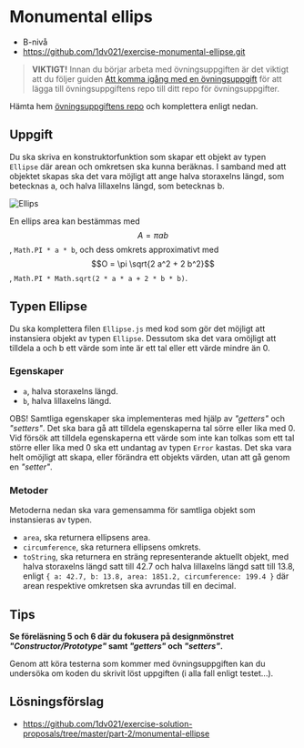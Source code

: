 # <i class="fa fa-laptop"></i> Monumental ellips
<ul class="fa-ul fa-border exercise-info">
  <li><i class="fa-li fa fa-signal level-b"></i>B-nivå</li>
  <li><i class="fa-li fa fa-github"></i><a href="https://github.com/1dv021/exercise-monumental-ellipse.git">https://github.com/1dv021/exercise-monumental-ellipse.git</a></li>
</ul>

><i class="fa fa-warning"></i> __VIKTIGT!__ Innan du börjar arbeta med övningsuppgiften är det viktigt att du följer guiden [Att komma igång med en övningsuppgift](https://coursepress.gitbooks.io/1dv021/content/guider/att-komma-igang-med-en-ovningsuppgift/) för att lägga till övningsuppgiftens repo till ditt repo för övningsuppgifter.

Hämta hem [övningsuppgiftens repo](https://github.com/1dv021/exercise-monumental-ellipse.git) och komplettera enligt nedan.

## Uppgift

Du ska skriva en konstruktorfunktion som skapar ett objekt av typen `Ellipse` där arean och omkretsen ska kunna beräknas. I samband med att objektet skapas ska det vara möjligt att ange halva storaxelns längd, som betecknas a, och halva lillaxelns längd, som betecknas b.

![Ellips](ellips.gif)

En ellips area kan bestämmas med $$A=\pi a b$$, `Math.PI * a * b`, och dess omkrets approximativt med $$O = \pi \sqrt{2 a^2 + 2 b^2}$$, `Math.PI * Math.sqrt(2 * a * a + 2 * b * b)`.

## Typen Ellipse

Du ska komplettera filen `Ellipse.js` med kod som gör det möjligt att instansiera objekt av typen `Ellipse`.  Dessutom ska det vara omöjligt att tilldela a och b ett värde som inte är ett tal eller ett värde mindre än 0.

### Egenskaper
- `a`, halva storaxelns längd.
- `b`, halva lillaxelns längd.

OBS! Samtliga egenskaper ska implementeras med hjälp av _"getters"_ och _"setters"_. Det ska bara gå att tilldela egenskaperna tal sörre eller lika med 0. Vid försök att tilldela egenskaperna ett värde som inte kan tolkas som ett tal större eller lika med 0 ska ett undantag av typen `Error` kastas. Det ska vara helt omöjligt att skapa, eller förändra ett objekts värden, utan att gå genom en _"setter"_.

### Metoder

Metoderna nedan ska vara gemensamma för samtliga objekt som instansieras av typen.

- `area`, ska returnera ellipsens area.
- `circumference`, ska returnera ellipsens omkrets.
- `toString`, ska returnera en sträng representerande aktuellt objekt, med halva storaxelns längd satt till 42.7 och halva lillaxelns längd satt till 13.8, enligt `{ a: 42.7, b: 13.8, area: 1851.2, circumference: 199.4 }` där arean respektive omkretsen ska avrundas till en decimal.

## <i class="fa fa-lightbulb-o"></i> Tips
__Se föreläsning 5 och 6 där du fokusera på designmönstret _"Constructor/Prototype"_ samt _"getters"_ och _"setters"_.__

Genom att köra testerna som kommer med övningsuppgiften kan du undersöka om koden du skrivit löst uppgiften (i alla fall enligt testet...).

## <i class="fa fa-flask"></i> Lösningsförslag
<ul class="fa-ul fa-border exercise-info">
  <li><i class="fa-li fa fa-github"></i><a href="https://github.com/1dv021/exercise-solution-proposals/tree/master/part-2/monumental-ellipse">https://github.com/1dv021/exercise-solution-proposals/tree/master/part-2/monumental-ellipse</a></li>
</ul>
